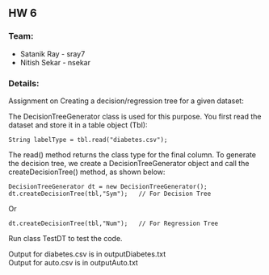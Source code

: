 ## HW 6
### Team:
 * Satanik Ray - sray7
 * Nitish Sekar - nsekar
  
### Details:  
Assignment on Creating a decision/regression tree for a given dataset:

The DecisionTreeGenerator class is used for this purpose. You first read the dataset and store it in a table object (Tbl):
```
String labelType = tbl.read("diabetes.csv");
```
The read() method returns the class type for the final column. 
To generate the decision tree, we create a DecisionTreeGenerator object and call the createDecisionTree() method, as shown below:
```
DecisionTreeGenerator dt = new DecisionTreeGenerator();
dt.createDecisionTree(tbl,"Sym");   // For Decision Tree
```
Or
```
dt.createDecisionTree(tbl,"Num");   // For Regression Tree
```
Run class TestDT to test the code.  

Output for diabetes.csv is in outputDiabetes.txt  
Output for auto.csv is in outputAuto.txt
